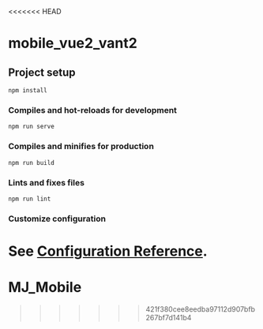 <<<<<<< HEAD
# mobile_vue2_vant2

## Project setup
```
npm install
```

### Compiles and hot-reloads for development
```
npm run serve
```

### Compiles and minifies for production
```
npm run build
```

### Lints and fixes files
```
npm run lint
```

### Customize configuration
See [Configuration Reference](https://cli.vuejs.org/config/).
=======
# MJ_Mobile
>>>>>>> 421f380cee8eedba97112d907bfb267bf7d141b4
